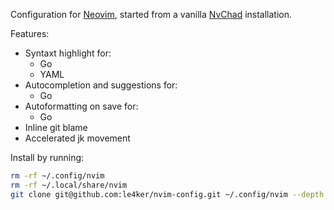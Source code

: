 Configuration for [Neovim](https://github.com/neovim/neovim/releases/tag/v0.9.0), started from a vanilla [NvChad](https://nvchad.com/) installation.

Features:
 - Syntaxt highlight for:
   - Go
   - YAML
 - Autocompletion and suggestions for:
   - Go
 - Autoformatting on save for:
   - Go
 - Inline git blame
 - Accelerated jk movement

Install by running:

```bash
rm -rf ~/.config/nvim
rm -rf ~/.local/share/nvim 
git clone git@github.com:le4ker/nvim-config.git ~/.config/nvim --depth 1 && nvim
```
